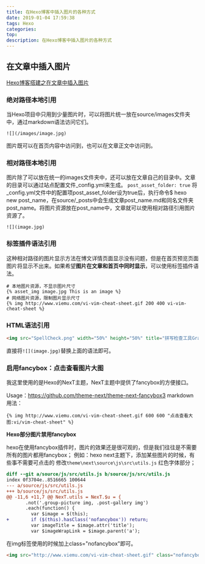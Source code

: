 ```yaml
---
title: 在Hexo博客中插入图片的各种方式
date: 2019-01-04 17:59:38
tags: Hexo
categories:
top:
description: 在Hexo博客中插入图片的各种方式
---
```


## 在文章中插入图片
[Hexo博客搭建之在文章中插入图片](https://yanyinhong.github.io/2017/05/02/How-to-insert-image-in-hexo-post/)

### 绝对路径本地引用
当Hexo项目中只用到少量图片时，可以将图片统一放在source/images文件夹中，通过markdown语法访问它们。
```
![](/images/image.jpg)
```
图片既可以在首页内容中访问到，也可以在文章正文中访问到。

### 相对路径本地引用
图片除了可以放在统一的images文件夹中，还可以放在文章自己的目录中。文章的目录可以通过站点配置文件_config.yml来生成。
`post_asset_folder: true`
将_config.yml文件中的配置项post_asset_folder设为true后，执行命令$ hexo new post_name，在source/_posts中会生成文章post_name.md和同名文件夹post_name。将图片资源放在post_name中，文章就可以使用相对路径引用图片资源了。

```
![](image.jpg)
```

### 标签插件语法引用

这种相对路径的图片显示方法在博文详情页面显示没有问题，但是在首页预览页面图片将显示不出来。如果希望**图片在文章和首页中同时显示**，可以使用标签插件语法。
```
# 本地图片资源，不显示图片尺寸
{% asset_img image.jpg This is an image %}
# 网络图片资源，限制图片显示尺寸
{% img http://www.viemu.com/vi-vim-cheat-sheet.gif 200 400 vi-vim-cheat-sheet %}

```
### HTML语法引用

```html
<img src="SpellCheck.png" width="50%" height="50%" title="拼写检查工具Grammarly." alt="拼写检查工具Grammarly."/>
```
直接将`![](image.jpg)`替换上面的语法即可。

### 启用fancybox：点击查看图片大图

我这里使用的是Hexo的NexT主题，NexT主题中提供了fancybox的方便接口。

Usage：https://github.com/theme-next/theme-next-fancybox3
markdown用法：

```
{% img http://www.viemu.com/vi-vim-cheat-sheet.gif 600 600 "点击查看大图:vi/vim-cheat-sheet" %}
```

**Hexo部分图片禁用fancybox**

hexo在使用fancybox插件时，图片的效果还是很可观的，但是我们往往是不需要所有的图片都用fancybox；
例如：hexo next主题下，添加某些图片的时候，有些事不需要可点击的
修改`theme\next\source\js\src\utils.js` 红色字体部分；

```diff
diff --git a/source/js/src/utils.js b/source/js/src/utils.js
index 0f3704e..8516665 100644
--- a/source/js/src/utils.js
+++ b/source/js/src/utils.js
@@ -11,6 +11,7 @@ NexT.utils = NexT.$u = {
       .not('.group-picture img, .post-gallery img')
       .each(function() {
         var $image = $(this);
+        if ($(this).hasClass('nofancybox')) return;
         var imageTitle = $image.attr('title');
         var $imageWrapLink = $image.parent('a');
```

在img标签使用的时候加上class="nofancybox"即可。

```html
<img src="http://www.viemu.com/vi-vim-cheat-sheet.gif" class="nofancybox" />
```
